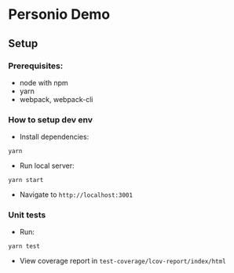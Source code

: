 # Personio Demo

## Setup

### Prerequisites:
- node with npm
- yarn
- webpack, webpack-cli

### How to setup dev env
- Install dependencies:

`yarn`

- Run local server:

`yarn start`

- Navigate to `http://localhost:3001`


### Unit tests
- Run:

 `yarn test`

 - View coverage report in `test-coverage/lcov-report/index/html`

